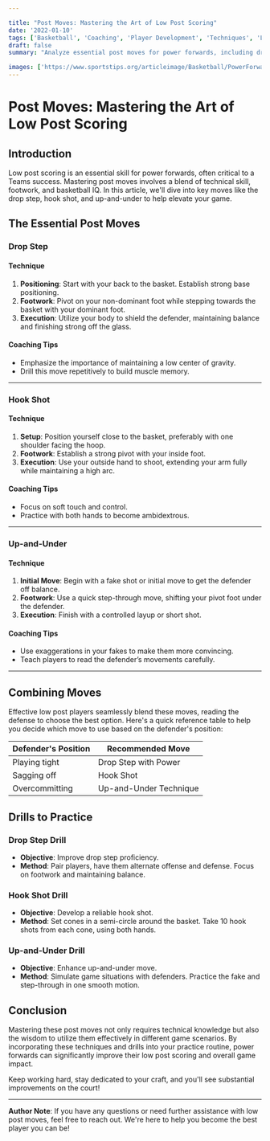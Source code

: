 ```yaml
---

title: "Post Moves: Mastering the Art of Low Post Scoring"
date: '2022-01-10'
tags: ['Basketball', 'Coaching', 'Player Development', 'Techniques', 'Low Post', 'Scoring', 'Power Forwards', 'Training', 'Skills']
draft: false
summary: "Analyze essential post moves for power forwards, including drop steps, hook shots, and up-and-under techniques, combining player knowledge and coaching wisdom to enhance low post scoring."

images: ['https://www.sportstips.org/articleimage/Basketball/PowerForward/post_moves_mastering_the_art_of_low_post_scoring.webp']
---
```


# Post Moves: Mastering the Art of Low Post Scoring

## Introduction

Low post scoring is an essential skill for power forwards, often critical to a Teams success. Mastering post moves involves a blend of technical skill, footwork, and basketball IQ. In this article, we'll dive into key moves like the drop step, hook shot, and up-and-under to help elevate your game.

## The Essential Post Moves

### Drop Step

#### Technique

1. **Positioning**: Start with your back to the basket. Establish strong base positioning.
2. **Footwork**: Pivot on your non-dominant foot while stepping towards the basket with your dominant foot.
3. **Execution**: Utilize your body to shield the defender, maintaining balance and finishing strong off the glass.

#### Coaching Tips

- Emphasize the importance of maintaining a low center of gravity.
- Drill this move repetitively to build muscle memory.

---

### Hook Shot

#### Technique

1. **Setup**: Position yourself close to the basket, preferably with one shoulder facing the hoop.
2. **Footwork**: Establish a strong pivot with your inside foot.
3. **Execution**: Use your outside hand to shoot, extending your arm fully while maintaining a high arc.

#### Coaching Tips

- Focus on soft touch and control.
- Practice with both hands to become ambidextrous.

---

### Up-and-Under

#### Technique

1. **Initial Move**: Begin with a fake shot or initial move to get the defender off balance.
2. **Footwork**: Use a quick step-through move, shifting your pivot foot under the defender.
3. **Execution**: Finish with a controlled layup or short shot.

#### Coaching Tips

- Use exaggerations in your fakes to make them more convincing.
- Teach players to read the defender’s movements carefully.

---

## Combining Moves

Effective low post players seamlessly blend these moves, reading the defense to choose the best option. Here's a quick reference table to help you decide which move to use based on the defender's position:

| Defender's Position | Recommended Move    |
|---------------------|---------------------|
| Playing tight       | Drop Step with Power|
| Sagging off         | Hook Shot           |
| Overcommitting      | Up-and-Under Technique|

## Drills to Practice

### Drop Step Drill

- **Objective**: Improve drop step proficiency.
- **Method**: Pair players, have them alternate offense and defense. Focus on footwork and maintaining balance.

### Hook Shot Drill

- **Objective**: Develop a reliable hook shot.
- **Method**: Set cones in a semi-circle around the basket. Take 10 hook shots from each cone, using both hands.

### Up-and-Under Drill

- **Objective**: Enhance up-and-under move.
- **Method**: Simulate game situations with defenders. Practice the fake and step-through in one smooth motion.

## Conclusion

Mastering these post moves not only requires technical knowledge but also the wisdom to utilize them effectively in different game scenarios. By incorporating these techniques and drills into your practice routine, power forwards can significantly improve their low post scoring and overall game impact.

Keep working hard, stay dedicated to your craft, and you'll see substantial improvements on the court!

---

**Author Note**: If you have any questions or need further assistance with low post moves, feel free to reach out. We're here to help you become the best player you can be!